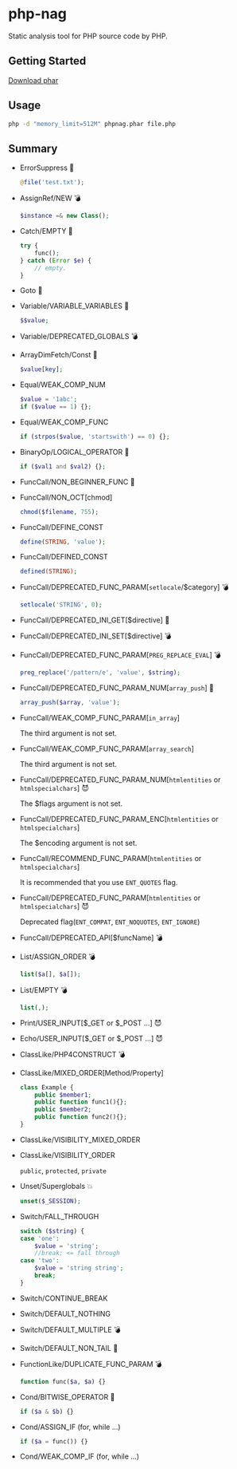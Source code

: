# php-nag

Static analysis tool for PHP source code by PHP.

## Getting Started

[Download phar](https://github.com/algo13/php-nag/releases)

## Usage

~~~sh
php -d "memory_limit=512M" phpnag.phar file.php
~~~

## Summary

-   ErrorSuppress :beginner:

    ~~~php
    @file('test.txt');
    ~~~

-   AssignRef/NEW :bomb:

    ~~~php
    $instance =& new Class();
    ~~~

-   Catch/EMPTY :beginner:

    ~~~php
    try {
        func();
    } catch (Error $e) {
        // empty.
    }
    ~~~

-   Goto :beginner:

-   Variable/VARIABLE_VARIABLES :beginner:

    ~~~php
    $$value;
    ~~~

-   Variable/DEPRECATED_GLOBALS :bomb:

-   ArrayDimFetch/Const :dash:

    ~~~php
    $value[key];
    ~~~

-   Equal/WEAK_COMP_NUM

    ~~~php
    $value = '1abc';
    if ($value == 1) {};
    ~~~

-   Equal/WEAK_COMP_FUNC

    ~~~php
    if (strpos($value, 'startswith') == 0) {};
    ~~~

-   BinaryOp/LOGICAL_OPERATOR :beginner:

    ~~~php
    if ($val1 and $val2) {};
    ~~~

-   FuncCall/NON_BEGINNER_FUNC :beginner:

-   FuncCall/NON_OCT[chmod]

    ~~~php
    chmod($filename, 755);
    ~~~

-   FuncCall/DEFINE_CONST

    ~~~php
    define(STRING, 'value');
    ~~~

-   FuncCall/DEFINED_CONST

    ~~~php
    defined(STRING);
    ~~~

-   FuncCall/DEPRECATED_FUNC_PARAM\[`setlocale`/$category\] :bomb:

    ~~~php
    setlocale('STRING', 0);
    ~~~

-   FuncCall/DEPRECATED_INI_GET\[$directive\] :beginner:

-   FuncCall/DEPRECATED_INI_SET\[$directive\] :bomb:

-   FuncCall/DEPRECATED_FUNC_PARAM\[`PREG_REPLACE_EVAL`\] :bomb:

    ~~~php
    preg_replace('/pattern/e', 'value', $string);
    ~~~

-   FuncCall/DEPRECATED_FUNC_PARAM_NUM\[`array_push`\] :dash:

    ~~~php
    array_push($array, 'value');
    ~~~

-   FuncCall/WEAK_COMP_FUNC_PARAM\[`in_array`\]

    The third argument is not set.

-   FuncCall/WEAK_COMP_FUNC_PARAM\[`array_search`\]

    The third argument is not set.

-   FuncCall/DEPRECATED_FUNC_PARAM_NUM\[`htmlentities` or `htmlspecialchars`\] :smiling_imp:

    The $flags argument is not set.

-   FuncCall/DEPRECATED_FUNC_PARAM_ENC\[`htmlentities` or `htmlspecialchars`\]

    The $encoding argument is not set.

-   FuncCall/RECOMMEND_FUNC_PARAM\[`htmlentities` or `htmlspecialchars`\]

    It is recommended that you use `ENT_QUOTES` flag.

-   FuncCall/DEPRECATED_FUNC_PARAM\[`htmlentities` or `htmlspecialchars`\] :smiling_imp:

    Deprecated flag(`ENT_COMPAT`, `ENT_NOQUOTES`, `ENT_IGNORE`)

-   FuncCall/DEPRECATED_API\[$funcName\] :bomb:

-   List/ASSIGN_ORDER :bomb:

    ~~~php
    list($a[], $a[]);
    ~~~

-   List/EMPTY :bomb:

    ~~~php
    list(,);
    ~~~

-   Print/USER_INPUT\[$\_GET or $\_POST ...\] :smiling_imp:

-   Echo/USER_INPUT\[$\_GET or $\_POST ...\] :smiling_imp:

-   ClassLike/PHP4CONSTRUCT :bomb:

-   ClassLike/MIXED_ORDER\[Method/Property\]

    ~~~php
    class Example {
        public $member1;
        public function func1(){};
        public $member2;
        public function func2(){};
    }
    ~~~

-   ClassLike/VISIBILITY_MIXED_ORDER

-   ClassLike/VISIBILITY_ORDER

    `public`, `protected`, `private`

-   Unset/Superglobals :boom:

    ~~~php
    unset($_SESSION);
    ~~~

-   Switch/FALL_THROUGH

    ~~~php
    switch ($string) {
    case 'one':
        $value = 'string';
        //break; <= fall through
    case 'two':
        $value = 'string string';
        break;
    }
    ~~~

-   Switch/CONTINUE_BREAK

-   Switch/DEFAULT_NOTHING

-   Switch/DEFAULT_MULTIPLE :bomb:

-   Switch/DEFAULT_NON_TAIL :beginner:

-   FunctionLike/DUPLICATE_FUNC_PARAM :bomb:

    ~~~php
    function func($a, $a) {}
    ~~~

-   Cond/BITWISE_OPERATOR :beginner:

    ~~~php
    if ($a & $b) {}
    ~~~

-   Cond/ASSIGN_IF (for, while ...)

    ~~~php
    if ($a = func()) {}
    ~~~

-   Cond/WEAK_COMP_IF (for, while ...)
